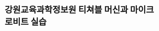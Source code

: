 # 강원교육과학정보원 티쳐블 머신과 마이크로비트 실습
<html>
<head>
<meta http-equiv="Content-Type" content="text/html; charset=utf-8" />
<title>tm_total model mcu</title>
   <style>
<!-- CSS 스타일 정의 시작 -->
    body {
        font-family: 'Roboto', sans-serif;
        background-color: #f4f4f9;
        margin: 0;
        padding: 0;
        color: #333;
    }


    .title-head {
        text-align: center;
        background-color: #5C67F2;
        color: white;
        padding: 20px 0;
    }

    .container {
        width: 90%;
        margin: 20px auto;
        box-shadow: 0 2px 5px rgba(0,0,0,0.1);
        background: white;
        padding: 20px;
        border-radius: 8px;
    }

 

    ul.list {
        display: flex;
        justify-content: space-between;
        padding: 0;
        background-color: #eeeeee;
        border-radius: 8px;
        overflow: hidden;
        box-shadow: 0 2px 5px rgba(0,0,0,0.1);
    }

 

    .tab-button {
        flex: 1;
        text-align: center;
        padding: 15px 0;
        cursor: pointer;
        background-color: transparent;
        border: none;
        transition: background-color 0.3s;
        color: #333;
        font-weight: 500;
    }

 

    .tab-button:hover, .tab-button.selected {
        background-color: white;
        border-bottom: 2px solid dodgerblue;
    }

 

    .tab-content {
        display: none;
        padding: 20px;
        border: 1px solid #ccc;
        border-top: none;
        text-align: center;
    }

 

    .show {
        display: block;
    }
    
    button {
        padding: 10px 20px;
        border: none;
        background-color: #5C67F2;
        color: white;
        border-radius: 5px;
        cursor: pointer;
        margin-top: 10px;
    }

 

    button:hover {
        background-color: #4348a2;
    }

 

    input[type="text"], input[type="number"] {
        padding: 10px;
        border: 1px solid #ccc;
        border-radius: 5px;
        width: calc(100% - 24px);
        margin-top: 5px;
    }
</style>
<!-- CSS 스타일 정의 종료 -->
    <script src="https://cdn.jsdelivr.net/npm/@tensorflow/tfjs@1.3.1/dist/tf.min.js"></script>
<!-- 외부 스크립트 파일 포함 -->
    <script src="https://cdnjs.cloudflare.com/ajax/libs/p5.js/0.9.0/p5.min.js"></script>
<!-- 외부 스크립트 파일 포함 -->
    <script src="https://cdn.jsdelivr.net/npm/@teachablemachine/image@latest/dist/teachablemachine-image.min.js"></script>
<!-- 외부 스크립트 파일 포함 -->
    <script src="https://cdn.jsdelivr.net/npm/@teachablemachine/pose@0.8/dist/teachablemachine-pose.min.js"></script>
<!-- 외부 스크립트 파일 포함 -->
    <script src="https://cdn.jsdelivr.net/npm/@tensorflow-models/speech-commands@0.4.0/dist/speech-commands.min.js"></script>
<!-- 외부 스크립트 파일 포함 -->
    <script src="https://code.jquery.com/jquery-3.7.0.min.js" integrity="sha256-2Pmvv0kuTBOenSvLm6bvfBSSHrUJ+3A7x6P5Ebd07/g=" crossorigin="anonymous"></script>
<!-- 외부 스크립트 파일 포함 -->
    <script>
<!-- 내부 JavaScript 코드 시작 -->
        function tabMenuClick(index) {
        
        var menuidx = index;
            microBitDisconnect();
            disconnectSerial();
        
        if( menuidx == 1){
            document.getElementById("tab01").classList.add('selected');
            document.getElementById("tab02").classList.remove("selected");
            document.getElementById("tab03").classList.remove("selected");
            document.getElementById("tab04").classList.remove("selected");
            
            document.getElementById("tabContent01").classList.add('show');
            document.getElementById("tabContent02").classList.remove('show');
            document.getElementById("tabContent03").classList.remove('show');
            document.getElementById("tabContent04").classList.remove('show');
            document.getElementById("modelType").value = "serial";
                
        }else if(menuidx == 2){
            document.getElementById("tab01").classList.remove('selected');
            document.getElementById("tab02").classList.add("selected");
            document.getElementById("tab03").classList.remove("selected");
            document.getElementById("tab04").classList.remove("selected");
            
            document.getElementById("tabContent01").classList.remove('show');
            document.getElementById("tabContent02").classList.add('show');
            document.getElementById("tabContent03").classList.remove('show');
            document.getElementById("tabContent04").classList.remove('show');
            document.getElementById("modelType").value = "Image";
           // stopWebcam("Pose")
            setupWebcam("Image");
            
        }else if(menuidx == 3){
            document.getElementById("tab01").classList.remove('selected');
            document.getElementById("tab02").classList.remove("selected");
            document.getElementById("tab03").classList.add("selected");
            document.getElementById("tab04").classList.remove("selected");    
            
            document.getElementById("tabContent01").classList.remove('show');
            document.getElementById("tabContent02").classList.remove('show');
            document.getElementById("tabContent03").classList.add('show');
            document.getElementById("tabContent04").classList.remove('show');
            document.getElementById("modelType").value = "Pose";
          //  stopWebcam("Image")
            setupWebcam("Pose");
        }else if(menuidx == 4){
            document.getElementById("tab01").classList.remove('selected');
            document.getElementById("tab02").classList.remove("selected");
            document.getElementById("tab03").classList.remove("selected");
            document.getElementById("tab04").classList.add("selected");
            
            document.getElementById("tabContent01").classList.remove('show');
            document.getElementById("tabContent02").classList.remove('show');
            document.getElementById("tabContent03").classList.remove('show');
            document.getElementById("tabContent04").classList.add('show');    
            document.getElementById("modelType").value = "Voice";        
        }
        
    }
        
        
    </script>
<!-- 내부 JavaScript 코드 종료 -->
</head>
<!-- head 영역 종료 -->

 
<body>
    <div class="title-head" width="872" align="center">
        <h1> 피지컬 컴퓨팅과 인공지능  </h1>
     </div>
    <input type="hidden" id="modelType">
    <div class="container">
        <ul class="list">
          <li class="tab-button" id="tab01"><a href="javascript:tabMenuClick(1);">Micro:bit webSerial Test</a></li>
          <li class="tab-button" id="tab02"><a href="javascript:tabMenuClick(2);">Teachable Machine Image Model</a></li>
          <li class="tab-button" id="tab03"><a href="javascript:tabMenuClick(3);">Teachable Machine Pose Model</a></li>
          <li class="tab-button" id="tab04"><a href="javascript:tabMenuClick(4);">Teachable Machine Voice Model</a></li>    
        </ul>
      </div><br>
        <div class="tab-content" id="tabContent01" >
          <table align="center">
            <tr height=350 >
                <td width=900>
                    <h1>Micro:bit USB & webSerial Test</h1>
                    <h3>1. 연결 설정: <button id="connectButton" onclick="getReader();"><h3>Connect</h3></button></h3>
                <br>
                    <h3>2. 전송하려는 메세지 입력: <input type="text" id="editText" placeholder="메시지를 입력하세요." /></h3>
                <br>
                    <h3>3. 전송: <button id="sendButton" ><h3>Send</h3></button></h3>
                </td>
            </tr>
            </table>
        </div>
        <div class="tab-content" id="tabContent02" >
          <table align="center" >
            <tr>
            <td width=900>
                <h1 style="font-size:40px;">Teachable Machine Image Model Test</h1>
            1.    <label for="model-url-input">Teachable Machine Image Model URL:</label>
                <input type="text" id="model-url-input-imgae" placeholder="Enter your model URL here" >
                <button type="button" onclick="setModelUrl('Image')">Set Model URL</button>
                <span id="model-url-display-image"></span>
                <br>    <br>
            2.  <label for="prediction-input">Prediction Value (0 - 100):</label>
                <input type="text" id="prediction-input-image" placeholder="90">
                <button type="button" onclick="setPredictionValue('Image')">Set Prediction Value</button>
                <span id="prediction-display-image"></span>
                <br>    <br>
            3.  <label for="connect-webserial">Connect with USB:</label>
                <button id="connect-to-serial" type="button" onClick="connectToSerial()">Connect</button>
                <button id="disconnect-serial" type="button" onClick="disconnectSerial()">Disconnect</button>
                <br>    <br>
            4. Load AI Model: <button type="button" onclick="loadModel('Image')">Load</button>
                <br>    <br>
            5. Start Teacherble Machine: <button type="button" onclick="init('Image')" disabled id="start-button-image">Start</button>
                <br>    <br>
                <div id="label-container-image" style="font-size:20px;"></div>
                <div id="lastSentClassContainer">Last Sent Class: <span id="lastSentClass-image">None</span></div>
                <div id="classNameContainer">Current Class: <span id="className-image">None</span></div>
                <canvas id="canvas-image"></canvas>
                <br>

            Option1. Canvas Size <label for="width-input">Width:</label>
                <input type="number" id="width-input-image" placeholder="400">
                &nbsp;
                <label for="height-input">Height:</label>
                <input type="number" id="height-input-image" placeholder="300">
                <button type="button" onclick="changeCanvasSize('Image')">Size Apply</button>
                <br>
            Option2. webCam
                <button type="button" onclick="setupWebcam('Image');">Refresh</button>
                <button type="button" onclick="stopWebcam('Image');">Stop</button>
                &nbsp;    &nbsp;    &nbsp;    &nbsp;    &nbsp;
                <label for="flip-webcam">Flip:</label>
                <input type="checkbox" id="flip-webcam-image">
                &nbsp;    &nbsp;    &nbsp;    &nbsp;    &nbsp;
                <label for="webcam-select">OtherCAM:</label>
                <select id="webcam-select-image" onchange="changeSelectedWebcam('Image')"></select>
                <br>
            Option3. Connect Bluetooth &nbsp;<button id="connectButton" onClick="microBitCon();">Connect</button>
                <button id="disconnectButton" onClick="microBitDCon();">Disconnect</button>
                <br>
                <br>
            </td>
            </tr>            
          </table>
        </div>
        <div class="tab-content" id="tabContent03">
          <table align="center" >
                <tr>
                <td width=900>
                    <h1 style="font-size:40px;">Teachable Machine Pose Model Test</h1>
                1.  <label for="model-url-input">Teachable Machine Pose Model URL:</label>
                    <input type="text" id="model-url-input-pose" placeholder="Enter your model URL here" >
                    <button type="button" onclick="setModelUrl('Pose')">Set Model URL</button>
                    <span id="model-url-display-pose"></span>
                    <br>    <br>
                2.  <label for="prediction-input">Prediction Value (0 - 100):</label>
                    <input type="text" id="prediction-input-pose" placeholder="90">
                    <button type="button" onclick="setPredictionValue('Pose')">Set Prediction Value</button>
                    <span id="prediction-display-pose"></span>
                    <br>    <br>
                3.  <label for="connect-webserial">Connect with USB:</label>
                    <button id="connect-to-serial2" type="button" onClick="connectToSerial();">Connect</button>
                    <button id="disconnect-serial2" type="button" onClick="disconnectSerial();">Disconnect</button>
                    <br>    <br>
                4. Load AI Model: <button id="loadModelButton" type="button" onclick="loadModel('Pose')" style="background-color: pink;">Load</button>
                    <br>    <br>
                5. Start Teacherble Machine: <button type="button" onclick="init('Pose')" disabled id="start-button-pose">Start</button>
                    <br>    <br>
                    <div id="label-container-pose" style="font-size:20px;"></div>
                    <div id="lastSentClassContainer">Last Sent Class: <span id="lastSentClass-pose">None</span></div>
                    <div id="classNameContainer">Current Class: <span id="className-pose">None</span></div>
                    <canvas id="canvas-pose"></canvas>
                    <br>

 

                Option1. Canvas Size <label for="width-input">Width:</label>
                    <input type="number" id="width-input-pose" placeholder="400">
                    &nbsp;
                    <label for="height-input">Height:</label>
                    <input type="number" id="height-input-pose" placeholder="300">>
                    <button type="button" onclick="changeCanvasSize('Pose')">Size Apply</button>
                    <br>
                Option2. webCam
                    <button type="button" onclick="setupWebcam('Pose');">Refresh</button>
                    <button type="button" onclick="stopWebcam('Pose');">Stop</button>
                    &nbsp;    &nbsp;    &nbsp;    &nbsp;    &nbsp;
                    <label for="flip-webcam">Flip Webcam:</label>
                    <input type="checkbox" id="flip-webcam-pose">
                    &nbsp;    &nbsp;    &nbsp;    &nbsp;    &nbsp;
                    <label for="webcam-select">OtherCAM:</label>
                    <select id="webcam-select-pose" onchange="changeSelectedWebcam('Pose');"></select>
                    <br>
                Option3. Connect Bluetooth &nbsp;
                    <button id="connectButton" onClick="microBitCon();">Connect</button>
                    <button id="disconnectButton" onClick="microBitDCon();">Disconnect</button>
                     <br>
                    <br>
                </td>
                </tr>
                <tr>

            </table>    
        </div>
        <div class="tab-content" id="tabContent04">
          <table align="center" >
                <tr>
                <td width=900>
                <h1 style="font-size:40px;">Teachable Machine Voice Model</h1>
                1.        <label for="url-input">Teachable Machine Voice Model URL: </label>
                          <input type="text" id="model-url-input-voice">
                          <button type="button" onclick="setModelUrl('Voice');">OK</button>
                          <span id="model-url-display-voice"></span>
                    <br>    <br>
                2.        <label for="url-input">Confidence Setting: </label>
                          <input type="text" id="prediction-input-voice" placeholder="90">
                          <button type="button" onclick="setPredictionValue('Voice');">OK(0-100)</button>
                          <span id="prediction-display-voice"></span>
                    <br>    <br>
                3. Connect with USB:
                          <button id="connect-to-serial" onClick="connectToSerial();">Connect</button>
                          <button id="disconnect-serial" onClick="disconnectSerial();">Disconnect</button>
                    <br>    <br>
                4. Start Teachable Machine
                          <button type="button" onclick="initVoice();"><h2>Start</h2></button>
                    <br>    <br>
                          <h2><div id="label-container-voice"></div></h2>
                          <div id="lastSentClassContainer">Last Sent Class: <span id="lastSentClass-voice">None</span></div>
                          <div id="classNameContainer">Current Class: <span id="className-voice">None</span></div>
                    <br>    <br>
                Option. Connect Bluetooth &nbsp;
                          <button id="connectButton" onClick="microBitCon();">Connect</button>
                          <button id="disconnectButton" onClick="microBitDCon();">Disconnect</button>
                    <br>    <br>
                </td>
                </tr>
            </table>    
        </div>    
    <div class="bottom" style="margin: 50px 0px 0px 0px; text-align: center">
    
    </div>
</body>
<script>
const _0x53175f=_0x2b17;(function(_0x449a03,_0x394c57){const _0x3e5fc9=_0x2b17,_0x5a6fc9=_0x449a03();while(!![]){try{const _0x191151=parseInt(_0x3e5fc9(0xa4))/0x1+-parseInt(_0x3e5fc9(0xa0))/0x2*(-parseInt(_0x3e5fc9(0xaa))/0x3)+parseInt(_0x3e5fc9(0x9f))/0x4+parseInt(_0x3e5fc9(0xad))/0x5+-parseInt(_0x3e5fc9(0xa9))/0x6+-parseInt(_0x3e5fc9(0xac))/0x7*(-parseInt(_0x3e5fc9(0x9c))/0x8)+parseInt(_0x3e5fc9(0xaf))/0x9*(-parseInt(_0x3e5fc9(0xbc))/0xa);if(_0x191151===_0x394c57)break;else _0x5a6fc9['push'](_0x5a6fc9['shift']());}catch(_0x1cb9b9){_0x5a6fc9['push'](_0x5a6fc9['shift']());}}}(_0x15fa,0x9d05b));const UART_SERVICE_UUID=_0x53175f(0xb4),UART_TX_CHARACTERISTIC_UUID=_0x53175f(0xa2),UART_RX_CHARACTERISTIC_UUID=_0x53175f(0x9d);let uBitDevice,rxCharacteristic;async function microBitWriteString(_0x5f6732){const _0x45bcef=_0x53175f;if(!rxCharacteristic)return;try{let _0x2a2e96=new TextEncoder();rxCharacteristic[_0x45bcef(0xa1)](_0x2a2e96[_0x45bcef(0xa6)](_0x5f6732));}catch(_0x2af403){console[_0x45bcef(0xb1)](_0x2af403);}}async function microBitConnect(){const _0x5f3cae=_0x53175f;try{console['log'](_0x5f3cae(0xab)),uBitDevice=await navigator[_0x5f3cae(0xb0)][_0x5f3cae(0xbe)]({'filters':[{'namePrefix':_0x5f3cae(0xb9)}],'optionalServices':[UART_SERVICE_UUID]}),console[_0x5f3cae(0xb1)](_0x5f3cae(0xa8));const _0x3b2f47=await uBitDevice[_0x5f3cae(0xb5)][_0x5f3cae(0xa7)]();console[_0x5f3cae(0xb1)]('Getting\x20Service...');const _0x135381=await _0x3b2f47[_0x5f3cae(0xb7)](UART_SERVICE_UUID);console[_0x5f3cae(0xb1)](_0x5f3cae(0xbd));const _0x692d56=await _0x135381['getCharacteristic'](UART_TX_CHARACTERISTIC_UUID);_0x692d56[_0x5f3cae(0xae)](),_0x692d56['addEventListener'](_0x5f3cae(0xa3),onTxCharacteristicValueChanged),rxCharacteristic=await _0x135381['getCharacteristic'](UART_RX_CHARACTERISTIC_UUID);}catch(_0x13449d){console[_0x5f3cae(0xb1)](_0x13449d);}}function _0x2b17(_0xea565e,_0x34f378){const _0x15fac3=_0x15fa();return _0x2b17=function(_0x2b1756,_0x5b3fb2){_0x2b1756=_0x2b1756-0x9c;let _0x2e8693=_0x15fac3[_0x2b1756];return _0x2e8693;},_0x2b17(_0xea565e,_0x34f378);}function _0x15fa(){const _0x284f1a=['gatt','connected','getPrimaryService','value','BBC\x20micro:bit','fromCharCode','Disconnected','30UaUSKb','Getting\x20Characteristics...','requestDevice','512wJCGTE','6e400003-b5a3-f393-e0a9-e50e24dcca9e','apply','952996PqZNdb','14KZKmoa','writeValue','6e400002-b5a3-f393-e0a9-e50e24dcca9e','characteristicvaluechanged','988102IvzxUn','disconnect','encode','connect','Connecting\x20to\x20GATT\x20Server...','1829190YQkWql','218472ymUSxl','Requesting\x20Bluetooth\x20Device...','97531kdEVpW','5078590KEwZAt','startNotifications','8086563vZHSQB','bluetooth','log','getUint8','target','6e400001-b5a3-f393-e0a9-e50e24dcca9e'];_0x15fa=function(){return _0x284f1a;};return _0x15fa();}function microBitDisconnect(){const _0x2987fe=_0x53175f;if(!uBitDevice)return;uBitDevice['gatt'][_0x2987fe(0xb6)]&&(uBitDevice[_0x2987fe(0xb5)][_0x2987fe(0xa5)](),console[_0x2987fe(0xb1)](_0x2987fe(0xbb)));}function onTxCharacteristicValueChanged(_0x512259){const _0xdb0517=_0x53175f;let _0x12d07c=[];for(var _0x122f9f=0x0;_0x122f9f<_0x512259[_0xdb0517(0xb3)][_0xdb0517(0xb8)]['byteLength'];_0x122f9f++){_0x12d07c[_0x122f9f]=_0x512259[_0xdb0517(0xb3)][_0xdb0517(0xb8)][_0xdb0517(0xb2)](_0x122f9f);}const _0x49bd35=String[_0xdb0517(0xba)][_0xdb0517(0x9e)](null,_0x12d07c);typeof microBitReceivedMessage!=='undefined'?microBitReceivedMessage(_0x49bd35):console[_0xdb0517(0xb1)]('microBitReceivedMessage\x20is\x20not\x20defined');}
</script>    
    <script>
 const _0x4ee9f9=_0x161e;(function(_0x11df0a,_0x13c3a2){const _0x4ebe8e=_0x161e,_0x5d852b=_0x11df0a();while(!![]){try{const _0x4b0353=parseInt(_0x4ebe8e(0x1a9))/0x1+-parseInt(_0x4ebe8e(0x154))/0x2*(parseInt(_0x4ebe8e(0x148))/0x3)+parseInt(_0x4ebe8e(0x177))/0x4+parseInt(_0x4ebe8e(0x149))/0x5*(-parseInt(_0x4ebe8e(0x162))/0x6)+-parseInt(_0x4ebe8e(0x187))/0x7*(parseInt(_0x4ebe8e(0x16d))/0x8)+-parseInt(_0x4ebe8e(0x168))/0x9*(parseInt(_0x4ebe8e(0x14e))/0xa)+parseInt(_0x4ebe8e(0x184))/0xb;if(_0x4b0353===_0x13c3a2)break;else _0x5d852b['push'](_0x5d852b['shift']());}catch(_0x195a76){_0x5d852b['push'](_0x5d852b['shift']());}}}(_0x2f76,0x38599));function _0x161e(_0x50a9ad,_0x50559b){const _0x2f76e7=_0x2f76();return _0x161e=function(_0x161eba,_0x46de21){_0x161eba=_0x161eba-0x130;let _0x2e9b41=_0x2f76e7[_0x161eba];return _0x2e9b41;},_0x161e(_0x50a9ad,_0x50559b);}let webcam=null,webcamPose=null,canvasWidth=0x190,canvasHeight=0x12c,model,labelContainer,maxPredictions,URL='',selectedWebcamId='',videoDevices=[],predictionValue=0x5a,port,modeltype,ctx;async function loadModel(_0x1dd1cf){const _0x458f73=_0x161e;if(!URL){alert(_0x458f73(0x1a8));return;}try{const _0x5d916b=URL+'model.json',_0x5bd3bd=URL+_0x458f73(0x13c);if(_0x1dd1cf=='Image')await tmImage[_0x458f73(0x156)](_0x5d916b,_0x5bd3bd),document['getElementById'](_0x458f73(0x157))['disabled']=![];else _0x1dd1cf==_0x458f73(0x169)&&(await tmPose['load'](_0x5d916b,_0x5bd3bd),document['getElementById']('start-button-pose')[_0x458f73(0x18d)]=![]);}catch(_0x247a90){alert(_0x458f73(0x189));}}function setModelUrl(_0xb1b303){const _0x115df8=_0x161e;if(_0xb1b303==_0x115df8(0x191)){const _0x33893a=document[_0x115df8(0x1ab)](_0x115df8(0x196));URL=_0x33893a[_0x115df8(0x15d)];const _0x3febe1=document[_0x115df8(0x1ab)](_0x115df8(0x186));_0x3febe1[_0x115df8(0x161)]='Model\x20URL:\x20'+URL;}else{if(_0xb1b303==_0x115df8(0x169)){const _0x4b8d3e=document[_0x115df8(0x1ab)](_0x115df8(0x14a));URL=_0x4b8d3e[_0x115df8(0x15d)];const _0xaeda7b=document[_0x115df8(0x1ab)](_0x115df8(0x1a0));_0xaeda7b[_0x115df8(0x161)]=_0x115df8(0x159)+URL;}else{if(_0xb1b303==_0x115df8(0x183)){const _0x3be3f2=document[_0x115df8(0x1ab)](_0x115df8(0x155));URL=_0x3be3f2[_0x115df8(0x15d)];const _0x44b289=document[_0x115df8(0x1ab)](_0x115df8(0x19c));_0x44b289[_0x115df8(0x161)]=_0x115df8(0x159)+URL;}}}}function setPredictionValue(_0x3795f5){const _0x99a253=_0x161e;if(_0x3795f5==_0x99a253(0x191)){const _0x4fb197=document[_0x99a253(0x1ab)](_0x99a253(0x178));predictionValue=parseFloat(_0x4fb197[_0x99a253(0x15d)]);const _0x1ba165=document[_0x99a253(0x1ab)](_0x99a253(0x1ae));_0x1ba165[_0x99a253(0x161)]=_0x99a253(0x13f)+predictionValue;}else{if(_0x3795f5==_0x99a253(0x169)){const _0x3804f3=document['getElementById'](_0x99a253(0x167));predictionValue=parseFloat(_0x3804f3[_0x99a253(0x15d)]);const _0x5410fb=document[_0x99a253(0x1ab)](_0x99a253(0x150));_0x5410fb['textContent']=_0x99a253(0x13f)+predictionValue;}else{if(_0x3795f5==_0x99a253(0x183)){const _0x2c3c1d=document[_0x99a253(0x1ab)](_0x99a253(0x160));predictionValue=parseFloat(_0x2c3c1d['value']);const _0x5757ce=document[_0x99a253(0x1ab)]('prediction-display-voice');_0x5757ce[_0x99a253(0x161)]=_0x99a253(0x13f)+predictionValue;}}}}function changeCanvasSize(_0x1756dd){const _0x20857a=_0x161e;if(_0x1756dd==_0x20857a(0x191)){const _0x1cec4b=document[_0x20857a(0x1ab)](_0x20857a(0x13e)),_0x5e4260=document[_0x20857a(0x1ab)](_0x20857a(0x135)),_0xec6b3e=document['getElementById'](_0x20857a(0x165)),_0x214226=parseInt(_0x1cec4b['value']),_0x4410f5=parseInt(_0x5e4260[_0x20857a(0x15d)]);if(!isNaN(_0x214226)&&!isNaN(_0x4410f5)){canvasWidth=_0x214226,canvasHeight=_0x4410f5;const _0x584185=_0xec6b3e[_0x20857a(0x197)];_0x584185['width']=canvasWidth,_0x584185['height']=canvasHeight,_0xec6b3e[_0x20857a(0x193)]=canvasWidth,_0xec6b3e['height']=canvasHeight;}}else{if(_0x1756dd==_0x20857a(0x169)){const _0x76ba43=document['getElementById'](_0x20857a(0x19b)),_0x4855f7=document[_0x20857a(0x1ab)](_0x20857a(0x17c)),_0x4ff895=document[_0x20857a(0x1ab)]('canvas-pose'),_0x8c8709=parseInt(_0x76ba43['value']),_0x4987c7=parseInt(_0x4855f7[_0x20857a(0x15d)]);if(!isNaN(_0x8c8709)&&!isNaN(_0x4987c7)){canvasWidth=_0x8c8709,canvasHeight=_0x4987c7;const _0x3b4d17=_0x4ff895[_0x20857a(0x197)];_0x3b4d17[_0x20857a(0x193)]=canvasWidth,_0x3b4d17['height']=canvasHeight,_0x4ff895['width']=canvasWidth,_0x4ff895[_0x20857a(0x143)]=canvasHeight;}}}}function changeSelectedWebcam(_0x35fdbd){const _0x4b5537=_0x161e;if(_0x35fdbd==_0x4b5537(0x191)){const _0x7d2bc5=document[_0x4b5537(0x1ab)](_0x4b5537(0x1aa));selectedWebcamId=_0x7d2bc5['value'];}else{if(_0x35fdbd==_0x4b5537(0x169)){const _0x32ea0d=document['getElementById'](_0x4b5537(0x1af));selectedWebcamId=_0x32ea0d[_0x4b5537(0x15d)];}}}async function connectToSerial(){const _0x1d1f03=_0x161e;if('serial'in navigator)try{port=await navigator[_0x1d1f03(0x152)]['requestPort'](),await port['open']({'baudRate':0x1c200}),alert('Connected\x20to\x20Micro:bit');}catch(_0x37ef69){console[_0x1d1f03(0x185)](_0x1d1f03(0x1a3),_0x37ef69);}else console[_0x1d1f03(0x185)](_0x1d1f03(0x188));}function _0x2f76(){const _0xa3e2b1=['BROWSER_FFT','label-container-voice','Error:','toFixed','length','click','drawImage','Please\x20enter\x20a\x20model\x20URL','139997GQiuGD','webcam-select-image','getElementById','wordLabels','play','prediction-display-image','webcam-select-pose','editText','requestAnimationFrame','getContext','part','writable','height-input-image','open','className','childNodes','srcObject','sendButton','웹\x20시리얼\x20API를\x20지원하지\x20않는\x20브라우저입니다.','metadata.json','Webcam','width-input-image','Prediction\x20Value:\x20','lastSentClass-image','log','deviceId','height','lastSentClass-pose','position','setup','predict','509979KvVQNa','48370SsdGEZ','model-url-input-pose','addEventListener','Position:\x20x=','getTotalClasses','829340DaQBJN','create','prediction-display-pose','keypoints','serial','flip-webcam-image','4YkqQZu','model-url-input-voice','load','start-button-image','checked','Model\x20URL:\x20','write',',\x20y=','label-container-pose','value','innerHTML','scores','prediction-input-voice','textContent','138qCocUe','label-container-image','probability','canvas-image','model.json','prediction-input-pose','36UACFJx','Pose','round','createElement','drawKeypoints','116456BUOMGG','getTracks','포트에\x20연결되지\x20않았습니다.','appendChild','canvas','encode','getUserMedia','Disconnected\x20from\x20Micro:bit','Message\x20:\x20classN','stop','741988JlHHrg','prediction-input-image','label','forEach','배경\x20소음','height-input-pose','flip-webcam-pose','canvas-pose','mediaDevices','getWriter','listen','modelType','Voice','10876580MOuGFg','error','model-url-display-image','91QGBDDm','Web\x20Serial\x20API\x20not\x20supported.','Failed\x20to\x20load\x20the\x20model.\x20Please\x20check\x20the\x20URL\x20and\x20try\x20again.','Failed\x20to\x20connect:','lastSentClass-voice','releaseLock','disabled','Disconnected\x20from\x20the\x20serial\x20port','text','option','Image','requestPort','width','Message\x20sent:','videoinput','model-url-input-imgae','previousSibling','div','close','enumerateDevices','width-input-pose','model-url-display-voice','drawSkeleton','video','update','model-url-display-pose'];_0x2f76=function(){return _0xa3e2b1;};return _0x2f76();}async function disconnectSerial(){const _0x378ee6=_0x161e;'serial'in navigator?port&&port[_0x378ee6(0x199)]?(await port['close'](),port=null,alert(_0x378ee6(0x174)),console[_0x378ee6(0x141)](_0x378ee6(0x18e))):console['log']('No\x20active\x20serial\x20connection\x20to\x20disconnect'):console[_0x378ee6(0x185)](_0x378ee6(0x188));}async function microBitCon(){await microBitConnect(),alert('Connected\x20to\x20Micro:bit');}function microBitDCon(){microBitDisconnect(),alert('Disconnected\x20from\x20Micro:bit');}async function stopWebcam(_0x1db48c){const _0x79453c=_0x161e;if(_0x1db48c==_0x79453c(0x191))webcam&&webcam[_0x79453c(0x16e)]&&(webcam['getTracks']()['forEach'](_0x2f6ada=>_0x2f6ada[_0x79453c(0x176)]()),webcam=null);else _0x1db48c==_0x79453c(0x169)&&(webcamPose&&webcamPose['getTracks']&&(webcamPose[_0x79453c(0x16e)]()[_0x79453c(0x17a)](_0x400bae=>_0x400bae[_0x79453c(0x176)]()),webcamPose=null));}async function setupWebcam(_0x529c47){const _0x8acc02=_0x161e,_0x33c754=document['createElement'](_0x8acc02(0x19e));;_0x33c754[_0x8acc02(0x193)]=canvasWidth,_0x33c754[_0x8acc02(0x143)]=canvasHeight;if(_0x529c47=='Image'){const _0x26a65f=document['getElementById']('webcam-select-image');selectedWebcamId=_0x26a65f[_0x8acc02(0x15d)];const _0x5d6d34={'video':{'deviceId':selectedWebcamId}};webcam&&webcam[_0x8acc02(0x176)]&&webcam[_0x8acc02(0x176)]();webcam=await navigator['mediaDevices'][_0x8acc02(0x173)](_0x5d6d34),_0x33c754[_0x8acc02(0x139)]=webcam,await _0x33c754[_0x8acc02(0x1ad)]();const _0x1001a5=document[_0x8acc02(0x1ab)]('canvas-image'),_0x4055b1=_0x1001a5[_0x8acc02(0x132)]('2d');_0x1001a5['width']=canvasWidth,_0x1001a5[_0x8acc02(0x143)]=canvasHeight;const _0x57f2f0=()=>{const _0x13e350=_0x8acc02;_0x4055b1[_0x13e350(0x1a7)](_0x33c754,0x0,0x0,canvasWidth,canvasHeight),requestAnimationFrame(_0x57f2f0);};requestAnimationFrame(_0x57f2f0);}else{if(_0x529c47==_0x8acc02(0x169)){const _0x117b95=document[_0x8acc02(0x1ab)](_0x8acc02(0x1af));selectedWebcamId=_0x117b95[_0x8acc02(0x15d)];const _0x21a736={'video':{'deviceId':selectedWebcamId}};webcamPose&&webcamPose[_0x8acc02(0x176)]&&webcamPose['stop']();webcamPose=await navigator[_0x8acc02(0x17f)][_0x8acc02(0x173)](_0x21a736),_0x33c754['srcObject']=webcamPose,await _0x33c754['play']();const _0x85c200=document[_0x8acc02(0x1ab)](_0x8acc02(0x17e));ctx=_0x85c200[_0x8acc02(0x132)]('2d'),_0x85c200[_0x8acc02(0x193)]=canvasWidth,_0x85c200[_0x8acc02(0x143)]=canvasHeight;const _0x3b8d76=()=>{const _0x5bb527=_0x8acc02;ctx[_0x5bb527(0x1a7)](_0x33c754,0x0,0x0,canvasWidth,canvasHeight),requestAnimationFrame(_0x3b8d76);};requestAnimationFrame(_0x3b8d76);}}}async function loadWebcams(_0x4be95e){const _0x2d6546=_0x161e,_0xb7dd5c=await navigator[_0x2d6546(0x17f)][_0x2d6546(0x19a)]();videoDevices=_0xb7dd5c['filter'](_0x4592bf=>_0x4592bf['kind']===_0x2d6546(0x195));if(_0x4be95e==_0x2d6546(0x191)){const _0x3d2546=document[_0x2d6546(0x1ab)](_0x2d6546(0x1aa));videoDevices[_0x2d6546(0x17a)](_0x48a256=>{const _0x1f50cf=_0x2d6546,_0x51b8af=document[_0x1f50cf(0x16b)](_0x1f50cf(0x190));_0x51b8af[_0x1f50cf(0x15d)]=_0x48a256[_0x1f50cf(0x142)],_0x51b8af[_0x1f50cf(0x18f)]=_0x48a256[_0x1f50cf(0x179)]||_0x48a256[_0x1f50cf(0x142)],_0x3d2546['appendChild'](_0x51b8af);}),videoDevices['length']>0x0&&(selectedWebcamId=videoDevices[0x0][_0x2d6546(0x142)],_0x3d2546[_0x2d6546(0x15d)]=selectedWebcamId);}else{if(_0x4be95e==_0x2d6546(0x169)){const _0x163305=document[_0x2d6546(0x1ab)](_0x2d6546(0x1af));videoDevices[_0x2d6546(0x17a)](_0x37aa95=>{const _0x211f6e=_0x2d6546,_0x58c847=document[_0x211f6e(0x16b)](_0x211f6e(0x190));_0x58c847[_0x211f6e(0x15d)]=_0x37aa95['deviceId'],_0x58c847['text']=_0x37aa95[_0x211f6e(0x179)]||_0x37aa95[_0x211f6e(0x142)],_0x163305['appendChild'](_0x58c847);}),videoDevices[_0x2d6546(0x1a5)]>0x0&&(selectedWebcamId=videoDevices[0x0][_0x2d6546(0x142)],_0x163305['value']=selectedWebcamId);}}}async function init(_0x41b0c5){const _0x5e0e18=_0x161e,_0x30989a=URL+_0x5e0e18(0x166),_0x3ea3eb=URL+_0x5e0e18(0x13c);modeltype=_0x41b0c5;if(_0x41b0c5==_0x5e0e18(0x191)){model=await tmImage['load'](_0x30989a,_0x3ea3eb),maxPredictions=model[_0x5e0e18(0x14d)]();const _0x52bfdf=document[_0x5e0e18(0x1ab)](_0x5e0e18(0x153))[_0x5e0e18(0x158)];webcam&&webcam['stop']&&webcam[_0x5e0e18(0x176)]();webcam=new tmImage[(_0x5e0e18(0x13d))](canvasWidth,canvasHeight,_0x52bfdf),await webcam[_0x5e0e18(0x146)]({'deviceId':selectedWebcamId}),await webcam[_0x5e0e18(0x1ad)](),window[_0x5e0e18(0x131)](loop),labelContainer=document[_0x5e0e18(0x1ab)](_0x5e0e18(0x163));for(let _0xb8b43a=0x0;_0xb8b43a<maxPredictions;_0xb8b43a++){labelContainer[_0x5e0e18(0x170)](document['createElement']('div'));}}else{if(_0x41b0c5=='Pose'){model=await tmPose[_0x5e0e18(0x156)](_0x30989a,_0x3ea3eb),maxPredictions=model[_0x5e0e18(0x14d)]();const _0x139989=document[_0x5e0e18(0x1ab)](_0x5e0e18(0x17d))['checked'];webcamPose&&webcamPose['stop']&&webcamPose[_0x5e0e18(0x176)]();webcamPose=new tmPose[(_0x5e0e18(0x13d))](canvasWidth,canvasHeight,_0x139989),await webcamPose['setup']({'deviceId':selectedWebcamId}),await webcamPose[_0x5e0e18(0x1ad)](),window['requestAnimationFrame'](loop),labelContainer=document['getElementById'](_0x5e0e18(0x15c));for(let _0x36521d=0x0;_0x36521d<maxPredictions;_0x36521d++){labelContainer[_0x5e0e18(0x170)](document[_0x5e0e18(0x16b)](_0x5e0e18(0x198)));}}else _0x41b0c5==_0x5e0e18(0x183)&&(recognizer=await createModel(),startListening());}}let recognizer_voice,port_voice;async function initVoice(){recognizer_voice=await createModel(),startListening();}async function createModel(){const _0x436a0a=_0x161e,_0x1351f1=URL+_0x436a0a(0x166),_0x4d80e0=URL+_0x436a0a(0x13c),_0x28dff7=speechCommands[_0x436a0a(0x14f)](_0x436a0a(0x1a1),undefined,_0x1351f1,_0x4d80e0);return await _0x28dff7['ensureModelLoaded'](),_0x28dff7;}let lastSentClass=null;async function predict(){const _0x3e0239=_0x161e;var _0xea8dbb=document['getElementById']('modelType')[_0x3e0239(0x15d)];if(_0xea8dbb==_0x3e0239(0x191)){const _0x4309e0=await model[_0x3e0239(0x147)](webcam[_0x3e0239(0x171)]);let _0x545706=0x0,_0x3ec327=-0x1,_0x20e57c='';for(let _0x37b935=0x0;_0x37b935<maxPredictions;_0x37b935++){const _0x24567b=_0x4309e0[_0x37b935][_0x3e0239(0x137)]+':\x20'+_0x4309e0[_0x37b935][_0x3e0239(0x164)][_0x3e0239(0x1a4)](0x2);conf=Math['round'](Number(_0x4309e0[_0x37b935][_0x3e0239(0x164)]['toFixed'](0x2))*0x2710)/0x64,conf>_0x545706&&(_0x545706=conf,_0x3ec327=_0x37b935,_0x20e57c=_0x24567b);}if(_0x545706>predictionValue&&_0x3ec327>=0x0){let _0x467a59=_0x4309e0[_0x3ec327][_0x3e0239(0x137)];if(_0x467a59!==lastSentClass){await microBitWriteString(_0x467a59+'\x20');if(port&&port['writable']){const _0x1acf56=port[_0x3e0239(0x134)][_0x3e0239(0x180)](),_0x3537b5=new TextEncoder()['encode'](_0x467a59);await _0x1acf56[_0x3e0239(0x15a)](_0x3537b5),_0x1acf56[_0x3e0239(0x18c)]();}document['getElementById'](_0x3e0239(0x140))['textContent']=lastSentClass,document['getElementById']('className-image')[_0x3e0239(0x161)]=_0x467a59;}lastSentClass=_0x467a59,labelContainer[_0x3e0239(0x138)][0x0][_0x3e0239(0x15e)]=_0x20e57c;}}else{if(_0xea8dbb==_0x3e0239(0x169)){const {pose:_0x153f47,posenetOutput:_0x2331f3}=await model['estimatePose'](webcamPose[_0x3e0239(0x171)]),_0x3ecb38=await model['predict'](_0x2331f3);for(let _0x3b0fa3=0x0;_0x3b0fa3<_0x153f47[_0x3e0239(0x151)]['length'];_0x3b0fa3++){let _0x6db226=_0x153f47[_0x3e0239(0x151)][_0x3b0fa3];console[_0x3e0239(0x141)]('Keypoint\x20'+_0x3b0fa3+':\x20'+_0x6db226[_0x3e0239(0x133)]),console[_0x3e0239(0x141)](_0x3e0239(0x14c)+_0x6db226[_0x3e0239(0x145)]['x']+_0x3e0239(0x15b)+_0x6db226['position']['y']);}let _0x14b3c6=0x0,_0x3d2e43=-0x1,_0x3d05e6='';for(let _0x159ec6=0x0;_0x159ec6<maxPredictions;_0x159ec6++){const _0x3311a3=_0x3ecb38[_0x159ec6][_0x3e0239(0x137)]+':\x20'+_0x3ecb38[_0x159ec6][_0x3e0239(0x164)]['toFixed'](0x2);conf=Math[_0x3e0239(0x16a)](Number(_0x3ecb38[_0x159ec6]['probability']['toFixed'](0x2))*0x2710)/0x64,conf>_0x14b3c6&&(_0x14b3c6=conf,_0x3d2e43=_0x159ec6,_0x3d05e6=_0x3311a3);}if(_0x14b3c6>predictionValue&&_0x3d2e43>=0x0){let _0x331a46=_0x3ecb38[_0x3d2e43][_0x3e0239(0x137)];if(_0x331a46!==lastSentClass){await microBitWriteString(_0x331a46+'\x20');if(port&&port[_0x3e0239(0x134)]){const _0x2f5f0e=port[_0x3e0239(0x134)][_0x3e0239(0x180)](),_0x4a9a35=new TextEncoder()[_0x3e0239(0x172)](_0x331a46);await _0x2f5f0e[_0x3e0239(0x15a)](_0x4a9a35),_0x2f5f0e[_0x3e0239(0x18c)]();}document[_0x3e0239(0x1ab)](_0x3e0239(0x144))[_0x3e0239(0x161)]=lastSentClass,document[_0x3e0239(0x1ab)]('className-pose')['textContent']=_0x331a46;}lastSentClass=_0x331a46,labelContainer['childNodes'][0x0][_0x3e0239(0x15e)]=_0x3d05e6;}drawPose(_0x153f47);}}}function drawPose(_0x48988f){const _0xac63c2=_0x161e;if(webcamPose[_0xac63c2(0x171)]){ctx['drawImage'](webcamPose[_0xac63c2(0x171)],0x0,0x0);if(_0x48988f){const _0x2ad8f7=0.5;tmPose[_0xac63c2(0x16c)](_0x48988f['keypoints'],_0x2ad8f7,ctx),tmPose[_0xac63c2(0x19d)](_0x48988f[_0xac63c2(0x151)],_0x2ad8f7,ctx);}}}function startListening(){const _0x2dd5e1=_0x161e;let _0x728658=recognizer_voice[_0x2dd5e1(0x1ac)]();const _0x4eca4a=document[_0x2dd5e1(0x1ab)](_0x2dd5e1(0x1a2));_0x4eca4a[_0x2dd5e1(0x170)](document[_0x2dd5e1(0x16b)]('div')),recognizer_voice[_0x2dd5e1(0x181)](_0x4dcb24=>{const _0x26cad1=_0x2dd5e1,_0x4fb06c=_0x4dcb24[_0x26cad1(0x15f)];let _0x34057b=0x0,_0x49a9c0=-0x1,_0x865c4c='';for(let _0x503338=0x0;_0x503338<_0x728658['length'];_0x503338++){const _0x656536=Math[_0x26cad1(0x16a)](Number(_0x4dcb24[_0x26cad1(0x15f)][_0x503338][_0x26cad1(0x1a4)](0x2))*0x2710)/0x64;_0x656536>_0x34057b&&(_0x34057b=_0x656536,_0x49a9c0=_0x503338,_0x865c4c=_0x728658[_0x503338]+':\x20'+_0x656536[_0x26cad1(0x1a4)](0x2));}if(_0x34057b>predictionValue&&_0x49a9c0>=0x0){let _0x27f86d=_0x728658[_0x49a9c0];if(_0x27f86d!==_0x26cad1(0x17b)){microBitWriteString(_0x27f86d+'\x20');if(port&&port[_0x26cad1(0x134)]){const _0x3c8c20=port[_0x26cad1(0x134)][_0x26cad1(0x180)](),_0xbf4fcc=new TextEncoder()[_0x26cad1(0x172)](_0x27f86d);_0x3c8c20[_0x26cad1(0x15a)](_0xbf4fcc),_0x3c8c20[_0x26cad1(0x18c)](),console[_0x26cad1(0x141)](_0x26cad1(0x175));}document[_0x26cad1(0x1ab)](_0x26cad1(0x18b))['textContent']=lastSentClass,document[_0x26cad1(0x1ab)]('className-voice')['textContent']=_0x27f86d;}lastSentClass=_0x27f86d,_0x4eca4a[_0x26cad1(0x138)][0x0][_0x26cad1(0x15e)]=_0x865c4c;}},{'includeSpectrogram':!![],'probabilityThreshold':0.75,'invokeCallbackOnNoiseAndUnknown':!![],'overlapFactor':0.5});}async function loop(){const _0x48c26e=_0x161e;var _0x2d0014=document[_0x48c26e(0x1ab)](_0x48c26e(0x182))[_0x48c26e(0x15d)];if(_0x2d0014==_0x48c26e(0x191))webcam['update']();else _0x2d0014==_0x48c26e(0x169)&&webcamPose[_0x48c26e(0x19f)]();await predict(),window[_0x48c26e(0x131)](loop);}const editText=document['getElementById'](_0x4ee9f9(0x130)),sendButton=document[_0x4ee9f9(0x1ab)](_0x4ee9f9(0x13a));let reader,inputDone,outputDone,inputStream,outputStream;async function getReader(){const _0x3e71ba=_0x4ee9f9;if(!navigator['serial']){console[_0x3e71ba(0x141)](_0x3e71ba(0x13b));return;}try{port=await navigator[_0x3e71ba(0x152)][_0x3e71ba(0x192)](),await port[_0x3e71ba(0x136)]({'baudRate':0x1c200});}catch(_0x3719ef){console['error'](_0x3e71ba(0x18a),_0x3719ef);}}async function sendSerialMessage(_0xeb8dc8){const _0x22bc2b=_0x4ee9f9;if(port&&port['writable']){const _0x3ad0dd=port[_0x22bc2b(0x134)][_0x22bc2b(0x180)](),_0x3c0efd=new TextEncoder()[_0x22bc2b(0x172)](_0xeb8dc8);await _0x3ad0dd[_0x22bc2b(0x15a)](_0x3c0efd),console[_0x22bc2b(0x141)](_0x22bc2b(0x194),_0xeb8dc8),_0x3ad0dd['releaseLock']();}else{console[_0x22bc2b(0x141)](_0x22bc2b(0x16f));return;}}sendButton[_0x4ee9f9(0x14b)](_0x4ee9f9(0x1a6),function(){const _0x722455=_0x4ee9f9;sendSerialMessage(editText[_0x722455(0x15d)]);}),window['onload']=async function(){const _0x716640=_0x4ee9f9;tabMenuClick(0x1),await loadWebcams(_0x716640(0x191)),await loadWebcams('Pose');};
        
        
        
    </script>
  
</html>
